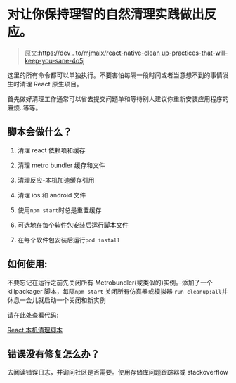 # 对让你保持理智的自然清理实践做出反应。

> 原文:[https://dev . to/mjmaix/react-native-clean up-practices-that-will-keep-you-sane-4o5j](https://dev.to/mjmaix/react-native-cleanup-practices-that-will-keep-you-sane-4o5j)

这里的所有命令都可以单独执行。不要害怕每隔一段时间或者当意想不到的事情发生时清理 React 原生项目。

首先做好清理工作通常可以省去提交问题单和等待别人建议你重新安装应用程序的麻烦..等等。

## [](#what-the-scripts-will-do)脚本会做什么？

1.  清理 react 依赖项和缓存

2.  清理 metro bundler 缓存和文件

3.  清理反应-本机加速缓存引用

4.  清理 ios 和 android 文件

5.  使用`npm start`时总是重置缓存

6.  可选地在每个软件包安装后运行脚本文件

7.  在每个软件包安装后运行`pod install`

## [](#how-to-use)如何使用:

~~不要忘记在运行之前先关闭所有 Metrobundler(或类似的)实例。~~添加了一个 killpackager 脚本，每隔`npm start`
关闭所有仿真器或模拟器
`run cleanup:all`并休息一会儿就启动一个关闭和新实例

请在此处查看代码:

[React 本机清理脚本](https://gist.github.com/mjmaix/4f37e38ce8846ea02b931c9f9103c5f7) 

## [](#what-if-the-errors-are-not-fixed)错误没有修复怎么办？

去阅读错误日志，并询问社区是否需要。使用存储库问题跟踪器或 stackoverflow